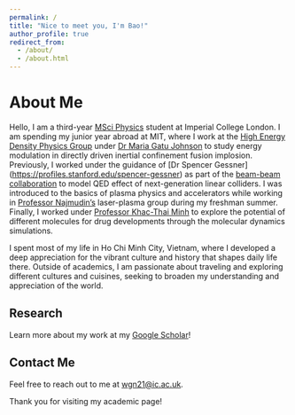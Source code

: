```yaml
---
permalink: /
title: "Nice to meet you, I'm Bao!"
author_profile: true
redirect_from: 
  - /about/
  - /about.html
---
```


# About Me

Hello, I am a third-year  [MSci Physics](https://www.imperial.ac.uk/study/courses/undergraduate/physics-msci/)  student at Imperial College London. I am spending my junior year abroad at MIT, where I work at the [High Energy Density Physics Group](https://www-internal.psfc.mit.edu/research/hedp/index.html) under [Dr Maria Gatu Johnson](https://www.psfc.mit.edu/people/scientific-staff/maria-gatu-johnson) to study energy modulation in directly driven inertial confinement fusion implosion. Previously, I worked under the guidance of [Dr Spencer Gessner] (https://profiles.stanford.edu/spencer-gessner) as part of the [beam-beam collaboration](https://indico.slac.stanford.edu/event/8597/) to model QED effect of next-generation linear colliders. I was introduced to the basics of plasma physics and accelerators while working in [Professor Najmudin’s](https://www.imperial.ac.uk/people/z.najmudin) laser-plasma group during my freshman summer. Finally, I worked under [Professor Khac-Thai Minh](http://uphcm.edu.vn/emplinfo.aspx?EmplCode=thaikhacminh) to explore the potential of different molecules for drug developments through the molecular dynamics simulations.

I spent most of my life in Ho Chi Minh City, Vietnam, where I developed a deep appreciation for the vibrant culture and history that shapes daily life there. Outside of academics, I am passionate about traveling and exploring different cultures and cuisines, seeking to broaden my understanding and appreciation of the world.

## Research 

Learn more about my work at my [Google Scholar](https://scholar.google.com/citations?user=113hVE8AAAAJ&hl=en)!

## Contact Me

Feel free to reach out to me at [wgn21@ic.ac.uk](wgn21@ic.ac.uk).

Thank you for visiting my academic page!


